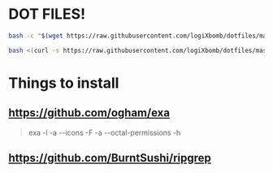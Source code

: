 # DOT FILES!

```bash
bash -c "$(wget https://raw.githubusercontent.com/logiXbomb/dotfiles/master/install.sh -O -)"
```

```bash
bash <(curl -s https://raw.githubusercontent.com/logiXbomb/dotfiles/master/install_mac.sh)
```

# Things to install

## https://github.com/ogham/exa
> exa -l -a --icons -F -a --octal-permissions -h

## https://github.com/BurntSushi/ripgrep
